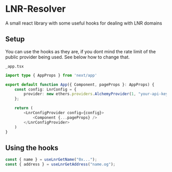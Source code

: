 # LNR-Resolver

A small react library with some useful hooks for dealing with LNR domains  

## Setup

You can use the hooks as they are, if you dont mind the rate limit of the  
public provider being used. See below how to change that.  

`_app.tsx`
```typescript
import type { AppProps } from 'next/app'

export default function App({ Component, pageProps }: AppProps) {
    const config: LnrConfig = {
        provider: new ethers.providers.AlchemyProvider(1, "your-api-key")
    };

    return (
        <LnrConfigProvider config={config}>
            <Component {...pageProps} />
        </LnrConfigProvider>
    )
}
```

## Using the hooks


```typescript
const { name } = useLnrGetName("0x...");
const { address } = useLnrGetAddress("name.og");
```
